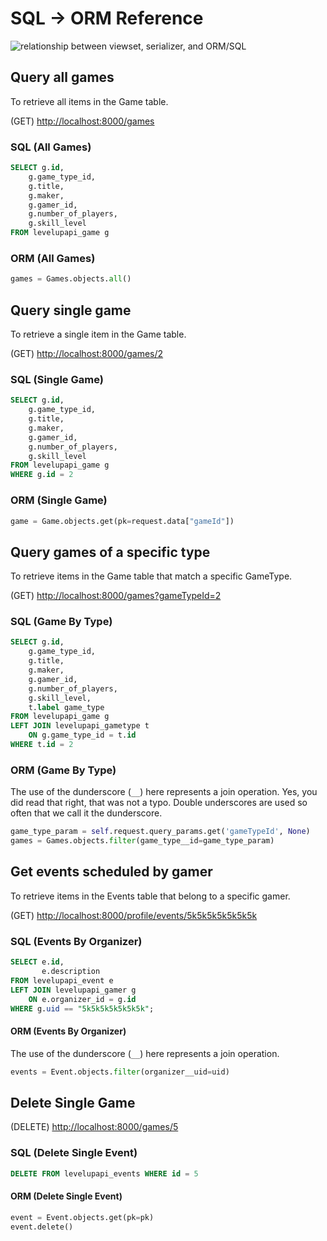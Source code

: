 # SQL -> ORM Reference

![relationship between viewset, serializer, and ORM/SQL](./images/django-rest-actors.png)

## Query all games

To retrieve all items in the Game table.

(GET) <http://localhost:8000/games>

### SQL (All Games)

```sql
SELECT g.id,
    g.game_type_id,
    g.title,
    g.maker,
    g.gamer_id,
    g.number_of_players,
    g.skill_level
FROM levelupapi_game g
```

### ORM (All Games)

```python
games = Games.objects.all()
```

## Query single game

To retrieve a single item in the Game table.

(GET) <http://localhost:8000/games/2>

### SQL (Single Game)

```sql
SELECT g.id,
    g.game_type_id,
    g.title,
    g.maker,
    g.gamer_id,
    g.number_of_players,
    g.skill_level
FROM levelupapi_game g
WHERE g.id = 2
```

### ORM (Single Game)

```python
game = Game.objects.get(pk=request.data["gameId"])
```

## Query games of a specific type

To retrieve items in the Game table that match a specific GameType.

(GET) <http://localhost:8000/games?gameTypeId=2>

### SQL (Game By Type)

```sql
SELECT g.id,
    g.game_type_id,
    g.title,
    g.maker,
    g.gamer_id,
    g.number_of_players,
    g.skill_level,
    t.label game_type
FROM levelupapi_game g
LEFT JOIN levelupapi_gametype t
    ON g.game_type_id = t.id
WHERE t.id = 2
```

### ORM (Game By Type)

The use of the dunderscore (`__`) here represents a join operation. Yes, you did read that right, that was not a typo. Double underscores are used so often that we call it the dunderscore.

```python
game_type_param = self.request.query_params.get('gameTypeId', None)
games = Games.objects.filter(game_type__id=game_type_param)
```

## Get events scheduled by gamer

To retrieve items in the Events table that belong to a specific gamer.

(GET) <http://localhost:8000/profile/events/5k5k5k5k5k5k5k>

### SQL (Events By Organizer)

```sql
SELECT e.id,
       e.description
FROM levelupapi_event e
LEFT JOIN levelupapi_gamer g
    ON e.organizer_id = g.id
WHERE g.uid == "5k5k5k5k5k5k5k";
```

#### ORM (Events By Organizer)

The use of the dunderscore (`__`) here represents a join operation.

```python
events = Event.objects.filter(organizer__uid=uid)
```

## Delete Single Game

(DELETE) <http://localhost:8000/games/5>

### SQL (Delete Single Event)

```sql
DELETE FROM levelupapi_events WHERE id = 5
```

#### ORM (Delete Single Event)

```python
event = Event.objects.get(pk=pk)
event.delete()
```
